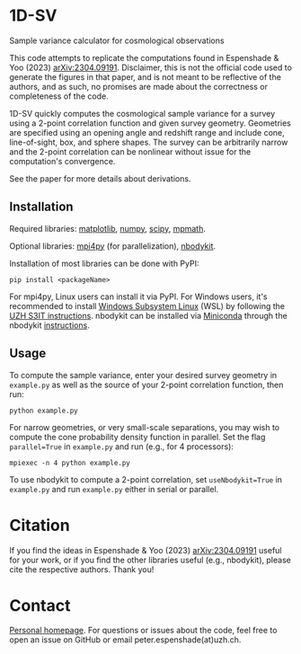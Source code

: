# 1D-SV
Sample variance calculator for cosmological observations

This code attempts to replicate the computations found in Espenshade & Yoo (2023) [arXiv:2304.09191](https://arxiv.org/abs/2304.09191). Disclaimer, this is not the official code used to generate the figures in that paper, and is not meant to be reflective of the authors, and as such, no promises are made about the correctness or completeness of the code. 

1D-SV quickly computes the cosmological sample variance for a survey using a 2-point correlation function and given survey geometry. Geometries are specified using an opening angle and redshift range and include cone, line-of-sight, box, and sphere shapes. The survey can be arbitrarily narrow and the 2-point correlation can be nonlinear without issue for the computation's convergence.

See the paper for more details about derivations. 

## Installation
Required libraries: [matplotlib](https://matplotlib.org/), [numpy](https://numpy.org/), [scipy](https://scipy.org/), [mpmath](https://mpmath.org/).

Optional libraries: [mpi4py](https://mpi4py.readthedocs.io/en/stable/) (for parallelization), [nbodykit](https://nbodykit.readthedocs.io/en/latest/).

Installation of most libraries can be done with PyPI:

```pip install <packageName>```

For mpi4py, Linux users can install it via PyPI. For Windows users, it's recommended to install [Windows Subsystem Linux](https://ubuntu.com/wsl) (WSL) by following the [UZH S3IT instructions](https://docs.s3it.uzh.ch/how-to_articles/how_to_set_up_a_linux_terminal_environment_on_windows_10_with_windows_subsystem_for_linux/). nbodykit can be installed via [Miniconda](https://docs.conda.io/en/latest/miniconda.html) through the nbodykit [instructions](https://nbodykit.readthedocs.io/en/latest/getting-started/install.html).

## Usage
To compute the sample variance, enter your desired survey geometry in ```example.py``` as well as the source of your 2-point correlation function, then run: 

```python example.py```

For narrow geometries, or very small-scale separations, you may wish to compute the cone probability density function in parallel. Set the flag ```parallel=True``` in ```example.py``` and run (e.g., for 4 processors):

```mpiexec -n 4 python example.py```

To use nbodykit to compute a 2-point correlation, set ```useNbodykit=True``` in ```example.py``` and run ```example.py``` either in serial or parallel.

# Citation
If you find the ideas in Espenshade & Yoo (2023) [arXiv:2304.09191](https://arxiv.org/abs/2304.09191) useful for your work, or if you find the other libraries useful (e.g., nbodykit), please cite the respective authors. Thank you!

# Contact
[Personal homepage](https://p-espenshade.github.io/). For questions or issues about the code, feel free to open an issue on GitHub or email peter.espenshade(at)uzh.ch.

